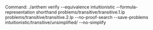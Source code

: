 Command: ./anthem verify --equivalence intuitionistic --formula-representation shorthand problems/transitive/transitive.1.lp problems/transitive/transitive.2.lp  --no-proof-search --save-problems intuitionistic/transitive/unsimplified/ --no-simplify